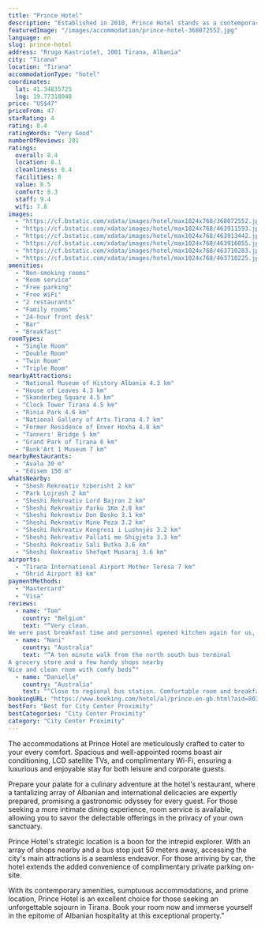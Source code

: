 ```yaml
---
title: "Prince Hotel"
description: "Established in 2010, Prince Hotel stands as a contemporary oasis, effortlessly fusing modern indulgences with unrivaled accessibility."
featuredImage: "/images/accommodation/prince-hotel-368072552.jpg"
language: en
slug: prince-hotel
address: "Rruga Kastriotet, 1001 Tirana, Albania"
city: "Tirana"
location: "Tirana"
accommodationType: "hotel"
coordinates:
  lat: 41.34835725
  lng: 19.77318048
price: "US$47"
priceFrom: 47
starRating: 4
rating: 8.4
ratingWords: "Very Good"
numberOfReviews: 201
ratings:
  overall: 8.4
  location: 8.1
  cleanliness: 8.4
  facilities: 8
  value: 8.5
  comfort: 8.3
  staff: 9.4
  wifi: 7.8
images:
  - "https://cf.bstatic.com/xdata/images/hotel/max1024x768/368072552.jpg?k=49ef435f33a8cbb7bb3d2cc065e1dffe088e60ea7e9c97d246ccc0baab8d8c49&o=&hp=1"
  - "https://cf.bstatic.com/xdata/images/hotel/max1024x768/463911593.jpg?k=3ab8ba88bafce2b67f4284bf64d93a80c176b9f46af3360a62f51bae019f0d50&o=&hp=1"
  - "https://cf.bstatic.com/xdata/images/hotel/max1024x768/463913442.jpg?k=c347d422640b6dc3dc4dbf0e272f35a89c95d1595c1df57ef18b7346fbc64604&o=&hp=1"
  - "https://cf.bstatic.com/xdata/images/hotel/max1024x768/463916055.jpg?k=89c6dca344cb4ce06d956f2df8d368a49786bfca9ef36151eb94bc1d629f30a4&o=&hp=1"
  - "https://cf.bstatic.com/xdata/images/hotel/max1024x768/463710283.jpg?k=216240e814d9a1be8ecc1cf9e5779054224de0fdf6c2e0f43c6e70bf8ad8ad67&o=&hp=1"
  - "https://cf.bstatic.com/xdata/images/hotel/max1024x768/463710225.jpg?k=67a2ca3bc176a587b0b18dde04c94e397464313a51fa1e8bbdb5e21b43cd27f2&o=&hp=1"
amenities:
  - "Non-smoking rooms"
  - "Room service"
  - "Free parking"
  - "Free WiFi"
  - "2 restaurants"
  - "Family rooms"
  - "24-hour front desk"
  - "Bar"
  - "Breakfast"
roomTypes:
  - "Single Room"
  - "Double Room"
  - "Twin Room"
  - "Triple Room"
nearbyAttractions:
  - "National Museum of History Albania 4.3 km"
  - "House of Leaves 4.3 km"
  - "Skanderbeg Square 4.5 km"
  - "Clock Tower Tirana 4.5 km"
  - "Rinia Park 4.6 km"
  - "National Gallery of Arts Tirana 4.7 km"
  - "Former Residence of Enver Hoxha 4.8 km"
  - "Tanners' Bridge 5 km"
  - "Grand Park of Tirana 6 km"
  - "Bunk'Art 1 Museum 7 km"
nearbyRestaurants:
  - "Avala 30 m"
  - "Edisem 150 m"
whatsNearby:
  - "Shesh Rekreativ Yzberisht 2 km"
  - "Park Lojrash 2 km"
  - "Sheshi Rekreativ Lord Bajron 2 km"
  - "Sheshi Rekreativ Parku 1Km 2.8 km"
  - "Sheshi Rekreativ Don Bosko 3.1 km"
  - "Sheshi Rekreativ Mine Peza 3.2 km"
  - "Sheshi Rekreativ Kongresi i Lushnjës 3.2 km"
  - "Sheshi Rekreativ Pallati me Shigjeta 3.3 km"
  - "Sheshi Rekreativ Sali Butka 3.6 km"
  - "Sheshi Rekreativ Shefqet Musaraj 3.6 km"
airports:
  - "Tirana International Airport Mother Teresa 7 km"
  - "Ohrid Airport 83 km"
paymentMethods:
  - "Mastercard"
  - "Visa"
reviews:
  - name: "Tom"
    country: "Belgium"
    text: "“Very clean.
We were past breakfast time and personnel opened kitchen again for us, offered water before we left, great service.”"
  - name: "Nani"
    country: "Australia"
    text: "“A ten minute walk from the north south bus terminal
A grocery store and a few handy shops nearby
Nice and clean room with comfy beds”"
  - name: "Danielle"
    country: "Australia"
    text: "“Close to regional bus station. Comfortable room and breakfast excellent.”"
bookingURL: "https://www.booking.com/hotel/al/prince.en-gb.html?aid=8035640"
bestFor: "Best for City Center Proximity"
bestCategories: "City Center Proximity"
category: "City Center Proximity"
---
```


The accommodations at Prince Hotel are meticulously crafted to cater to your every comfort. Spacious and well-appointed rooms boast air conditioning, LCD satellite TVs, and complimentary Wi-Fi, ensuring a luxurious and enjoyable stay for both leisure and corporate guests.

Prepare your palate for a culinary adventure at the hotel's restaurant, where a tantalizing array of Albanian and international delicacies are expertly prepared, promising a gastronomic odyssey for every guest. For those seeking a more intimate dining experience, room service is available, allowing you to savor the delectable offerings in the privacy of your own sanctuary.

Prince Hotel's strategic location is a boon for the intrepid explorer. With an array of shops nearby and a bus stop just 50 meters away, accessing the city's main attractions is a seamless endeavor. For those arriving by car, the hotel extends the added convenience of complimentary private parking on-site.

With its contemporary amenities, sumptuous accommodations, and prime location, Prince Hotel is an excellent choice for those seeking an unforgettable sojourn in Tirana. Book your room now and immerse yourself in the epitome of Albanian hospitality at this exceptional property."